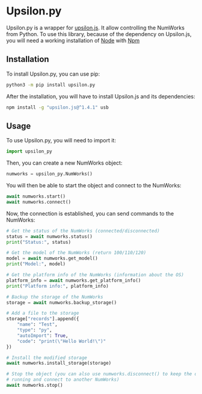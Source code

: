 # Upsilon.py

Upsilon.py is a wrapper for [upsilon.js]. It allow controlling the NumWorks from
Python. To use this library, because of the dependency on Upsilon.js, you will
need a working installation of [Node] with [Npm]

## Installation

To install Upsilon.py, you can use pip:

```bash
python3 -m pip install upsilon.py
```

After the installation, you will have to install Upsilon.js and its
dependencies:

```bash
npm install -g "upsilon.js@^1.4.1" usb
```

## Usage

To use Upsilon.py, you will need to import it:

```python
import upsilon_py
```

Then, you can create a new NumWorks object:

```python
numworks = upsilon_py.NumWorks()
```

You will then be able to start the object and connect to the NumWorks:

```python
await numworks.start()
await numworks.connect()
```

Now, the connection is established, you can send commands to the NumWorks:

```python
# Get the status of the NumWorks (connected/disconnected)
status = await numworks.status()
print("Status:", status)

# Get the model of the NumWorks (return 100/110/120)
model = await numworks.get_model()
print("Model:", model)

# Get the platform info of the NumWorks (information about the OS)
platform_info = await numworks.get_platform_info()
print("Platform info:", platform_info)

# Backup the storage of the NumWorks
storage = await numworks.backup_storage()

# Add a file to the storage
storage["records"].append({
    "name": "Test",
    "type": "py",
    "autoImport": True,
    "code": "print(\"Hello World!\")"
})

# Install the modified storage
await numworks.install_storage(storage)

# Stop the object (you can also use numworks.disconnect() to keep the object
# running and connect to another NumWorks)
await numworks.stop()
```



[upsilon.js]: https://www.npmjs.com/package/upsilon.js
[Node]: https://nodejs.org/en/
[Npm]: https://www.npmjs.com/

